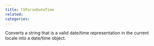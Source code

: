 ```yaml
---
title: lSParseDateTime
related:
categories:
---
```


Converts a string that is a valid date/time representation in
        the current locale into a date/time object.